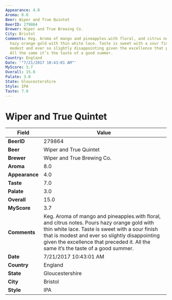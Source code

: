 ```yaml
---
Appearance: 4.0
Aroma: 8.0
Beer: Wiper and True Quintet
BeerID: 279864
Brewer: Wiper and True Brewing Co.
City: Bristol
Comments: Keg. Aroma of mango and pineapples.with floral, and citrus notes. Pours
  hazy orange gold with thin white lace. Taste is sweet with a sour finish that is
  modest and ever so slightly disappointing given the excellence that preceded it.
  All the same it’s the taste of a good summer.
Country: England
Date: '"7/21/2017 10:43:01 AM"'
MyScore: 3.7
Overall: 15.0
Palate: 3.0
State: Gloucestershire
Style: IPA
Taste: 7.0
---
```


# Wiper and True Quintet

| Field         | Value |
|---------------|-------|
| **BeerID** | 279864 |
| **Beer** | Wiper and True Quintet |
| **Brewer** | Wiper and True Brewing Co. |
| **Aroma** | 8.0 |
| **Appearance** | 4.0 |
| **Taste** | 7.0 |
| **Palate** | 3.0 |
| **Overall** | 15.0 |
| **MyScore** | 3.7 |
| **Comments** | Keg. Aroma of mango and pineapples.with floral, and citrus notes. Pours hazy orange gold with thin white lace. Taste is sweet with a sour finish that is modest and ever so slightly disappointing given the excellence that preceded it. All the same it’s the taste of a good summer. |
| **Date** | 7/21/2017 10:43:01 AM |
| **Country** | England |
| **State** | Gloucestershire |
| **City** | Bristol |
| **Style** | IPA |
